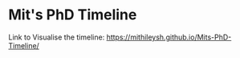 # Mit's PhD Timeline

Link to Visualise the timeline: https://mithileysh.github.io/Mits-PhD-Timeline/
